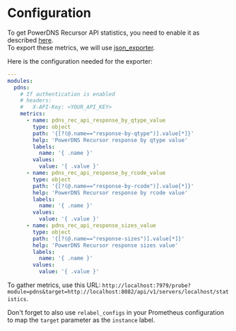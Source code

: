 # Configuration

To get PowerDNS Recursor API statistics, you need to enable it as described [here](https://doc.powerdns.com/recursor/http-api/index.html#enabling-the-api).  
To export these metrics, we will use [json_exporter](https://github.com/prometheus-community/json_exporter).

Here is the configuration needed for the exporter:

```yaml
---
modules:
  pdns:
    # If authentication is enabled
    # headers:
    #   X-API-Key: <YOUR_API_KEY>
    metrics:
      - name: pdns_rec_api_response_by_qtype_value
        type: object
        path: '{[?(@.name=="response-by-qtype")].value[*]}'
        help: 'PowerDNS Recursor response by qtype value'
        labels:
          name: '{ .name }'
        values:
          value: '{ .value }'
      - name: pdns_rec_api_response_by_rcode_value
        type: object
        path: '{[?(@.name=="response-by-rcode")].value[*]}'
        help: 'PowerDNS Recursor response by rcode value'
        labels:
          name: '{ .name }'
        values:
          value: '{ .value }'
      - name: pdns_rec_api_response_sizes_value
        type: object
        path: '{[?(@.name=="response-sizes")].value[*]}'
        help: 'PowerDNS Recursor response sizes value'
        labels:
          name: '{ .name }'
        values:
          value: '{ .value }'
```

To gather metrics, use this URL: `http://localhost:7979/probe?module=pdns&target=http://localhost:8082/api/v1/servers/localhost/statistics`.

Don't forget to also use `relabel_configs` in your Prometheus configuration to map the `target` parameter as the `instance` label.
